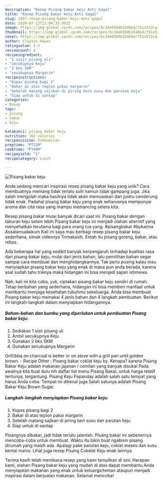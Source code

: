 ```yaml
---
description: "Resep Pisang bakar keju Anti Gagal"
title: "Resep Pisang bakar keju Anti Gagal"
slug: 1457-resep-pisang-bakar-keju-anti-gagal
date: 2020-07-12T22:04:35.993Z
image: https://img-global.cpcdn.com/recipes/bc34e030db1b46bd/751x532cq70/pisang-bakar-keju-foto-resep-utama.jpg
thumbnail: https://img-global.cpcdn.com/recipes/bc34e030db1b46bd/751x532cq70/pisang-bakar-keju-foto-resep-utama.jpg
cover: https://img-global.cpcdn.com/recipes/bc34e030db1b46bd/751x532cq70/pisang-bakar-keju-foto-resep-utama.jpg
author: Clayton Hayes
ratingvalue: 3.3
reviewcount: 4
recipeingredient:
- "1 sisir pisang uli"
- "secukupnya Keju"
- "2 bks SKM"
- "secukupnya Margarin"
recipeinstructions:
- "Kupas pisang bagi 2"
- "Bakar di atas teplon pakai margarin"
- "Setelah matang sajikan di piring beri susu dan parutan keju"
- "Siap untuk di santap"
categories:
- Resep
tags:
- pisang
- bakar
- keju

katakunci: pisang bakar keju 
nutrition: 162 calories
recipecuisine: Indonesian
preptime: "PT22M"
cooktime: "PT49M"
recipeyield: "2"
recipecategory: Lunch

---
```



![Pisang bakar keju](https://img-global.cpcdn.com/recipes/bc34e030db1b46bd/751x532cq70/pisang-bakar-keju-foto-resep-utama.jpg)

Anda sedang mencari inspirasi resep pisang bakar keju yang unik? Cara membuatnya memang tidak terlalu sulit namun tidak gampang juga. Jika salah mengolah maka hasilnya tidak akan memuaskan dan justru cenderung tidak enak. Padahal pisang bakar keju yang enak seharusnya mempunyai aroma dan cita rasa yang mampu memancing selera kita.

Resep pisang bakar mulai banyak dicari saat ini. Pisang bakar dengan taburan keju selain lebih Pisang bakar keju ini menjadi olahan alterntif yang menyehatkan terutama bagi para orang tua yang. #pisangbakar #bykarina Assalamualaikum Kali ini saya mau berbagi resep pisang bakar keju sederhana, simak videonya Trimakasih. Entah itu pisang goreng, bakar, atau rebus.

Ada beberapa hal yang sedikit banyak berpengaruh terhadap kualitas rasa dari pisang bakar keju, mulai dari jenis bahan, lalu pemilihan bahan segar sampai cara membuat dan menghidangkannya. Tak perlu pusing kalau mau menyiapkan pisang bakar keju yang enak di mana pun anda berada, karena asal sudah tahu triknya maka hidangan ini bisa menjadi sajian istimewa.


Nah, kali ini kita coba, yuk, ciptakan pisang bakar keju sendiri di rumah. Tetap berbahan yang sederhana, hidangan ini bisa memberi manfaat untuk membantu menjaga kesehatan tubuhmu sekeluarga. Anda bisa membuat Pisang bakar keju memakai 4 jenis bahan dan 4 langkah pembuatan. Berikut ini langkah-langkah dalam menyiapkan hidangannya.

<!--inarticleads1-->

##### Bahan-bahan dan bumbu yang diperlukan untuk pembuatan Pisang bakar keju:

1. Sediakan 1 sisir pisang uli
1. Ambil secukupnya Keju
1. Gunakan 2 bks SKM
1. Gunakan secukupnya Margarin


Grill/bbq on charcoal is better or on stove with a grill pan until golden brown. - Recipe Other : Pisang bakar coklat keju by. Kenapa? karena Pisang Bakar Keju adalah makanan jajanan / cemilan yang banyak disukai Pada awalnya kita buat dulu nih daftar list menu Pisang Bakar, untuk harga relatif tentunya, tergantung. Pisang Keju Papanday adalah salah satu tempat yang harus Anda coba. Tempat ini dikenal juga Salah satunya adalah Pisang Bakar Keju Brown Sugar. 

<!--inarticleads2-->

##### Langkah-langkah menyiapkan Pisang bakar keju:

1. Kupas pisang bagi 2
1. Bakar di atas teplon pakai margarin
1. Setelah matang sajikan di piring beri susu dan parutan keju
1. Siap untuk di santap


Pisangnya dibakar, jadi tidak terlalu jalantah. Pisang bakar ini sebenernya mencoba-coba untuk membuat. Waktu itu bikin buat ngabisin pisang dirumah yang masih ada. Apalagi pake parutan keju, coklat meses dan susu kental manis. Lihat juga resep Pisang Cokelat Keju enak lainnya. 

Terima kasih telah membaca resep yang kami tampilkan di sini. Harapan kami, olahan Pisang bakar keju yang mudah di atas dapat membantu Anda menyiapkan makanan yang enak untuk keluarga/teman ataupun menjadi inspirasi dalam berjualan makanan. Selamat mencoba!

